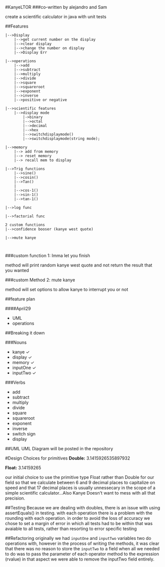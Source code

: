 #KanyeLTOR
###co-written by alejandro and Sam

create a scientific calculator in java with unit tests

##Features
```
|-->Display
	|-->get current number on the display
	|-->clear display
	|-->change the number on display
	|-->Display Err
	
|-->operations
	|-->add
	|-->subtract
	|-->multiply
	|-->divide
	|-->square
	|-->squareroot
	|-->exponent
	|-->inverse
	|-->positive or negative

|-->scientific features
	|-->display mode
		|->binary
		|-->octal
		|-->decimal
		|-->hex
		|-->switchdisplaymode()		
		|-->switchdisplaymode(string mode);
		
|-->memory
	|--> add from memory
	|--> reset memory
	|--> recall mem to display
	
|-->Trig functions
	|-->sine()
	|-->cosin()
	|-->Tan()
	|
	|-->cos-1()
	|-->sin-1()
	|-->tan-1()
	
|-->log func

|-->factorial func

2 custom functions
|-->confidence booser (kanye west quote)

|-->mute kanye

	  
```

###custom function 1: Imma let you finish

method will print random kanye west quote and not return the result that you wanted

###custom Method 2: mute kanye

method will set options to allow kanye to interrupt you or not

##feature plan

####April29
* UML
* operations



##Breaking it down

###Nouns
* kanye ✓
* display ✓
* memory ✓
* inputOne ✓
* inputTwo ✓

###Verbs
* add
* subtract
* multiply
* divide
* square
* squareroot
* exponent
* inverse
* switch sign
* display



##UML 
UML Diagram will be posted in the repository


#Design Choices for primitives
**Double:** 3.1415926535897932

**Float:**  3.14159265

our initial choice to use the primitive type Float rather than Double for our field so that we calculate between 6 and 9 decimal places to capitalize on speed and that 17 decimal places is usually unnessecary in the scope of a simple scientific calculator...Also Kanye Doesn't want to mess with all that precision.



##Testing
Because we are dealing with doubles, there is an issue with using assertEquals() in testing. with each operation there is a problem with the rounding with each operation. in order to avoid the loss of accuracy we chose to set a margin of error in which all tests had to be within that was avaiable to all tests, rather than resorting to error specific testing

##Refactoring
originally we had `inputOne` and `inputTwo` variables two do operations with, however in the process of writing the methods, it was clear that there was no reason to store the `inputTwo` to a field when all we needed to do was to pass the parameter of each operator method to the expression (rvalue) in that aspect we were able to remove the inputTwo field entirely. 


